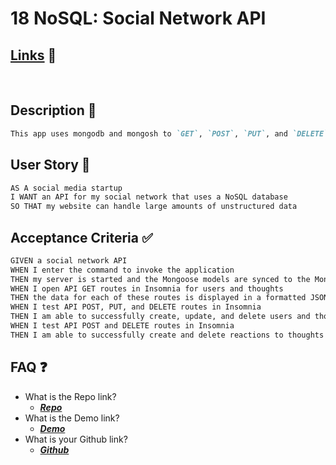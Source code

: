 # 18 NoSQL: Social Network API

## [Links](#faq) 🔗
<br>

## Description 📝

```md
This app uses mongodb and mongosh to `GET`, `POST`, `PUT`, and `DELETE` from the database.
```

## User Story 📘

```md
AS A social media startup
I WANT an API for my social network that uses a NoSQL database
SO THAT my website can handle large amounts of unstructured data
```

## Acceptance Criteria ✅

```md
GIVEN a social network API
WHEN I enter the command to invoke the application
THEN my server is started and the Mongoose models are synced to the MongoDB database
WHEN I open API GET routes in Insomnia for users and thoughts
THEN the data for each of these routes is displayed in a formatted JSON
WHEN I test API POST, PUT, and DELETE routes in Insomnia
THEN I am able to successfully create, update, and delete users and thoughts in my database
WHEN I test API POST and DELETE routes in Insomnia
THEN I am able to successfully create and delete reactions to thoughts and add and remove friends to a user’s friend list
```

<a id='faq'></a>

## FAQ 	❓

* What is the Repo link?
  * <a href='https://github.com/moonphase13/mongooseBackEnd' target='_blank'>***Repo***</a>
* What is the Demo link?
  * <a href='https://drive.google.com/file/d/10DZWzjG02I-k46KSfOOo0HbielBvCs23/view?usp=sharing' target='_blank'>***Demo***</a>
* What is your Github link?
  * <a href='https://github.com/moonphase13' target='_blank'>***Github***</a>